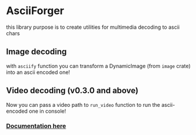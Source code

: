 # AsciiForger

this library purpose is to create utilities for multimedia decoding to ascii chars

## Image decoding
with ```asciify``` function you can transform a DynamicImage (from ```image``` crate) into an ascii encoded one!

## Video decoding (v0.3.0 and above)
Now you can pass a video path to ```run_video``` function to run the ascii-encoded one in console!

### [Documentation here](https://crates.io/crates/asciiforger)
